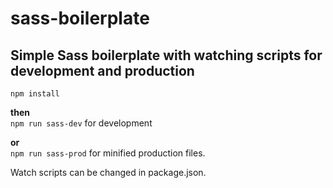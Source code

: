 # sass-boilerplate

## Simple Sass boilerplate with watching scripts for development and production

`npm install`

**then**  
`npm run sass-dev` for development

**or**  
`npm run sass-prod` for minified production files.

Watch scripts can be changed in package.json.
